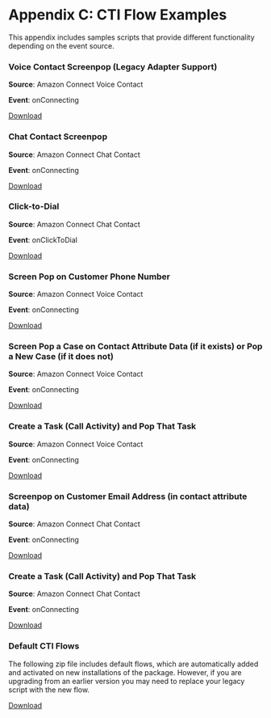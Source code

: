Appendix C: CTI Flow Examples
=============================

This appendix includes samples scripts that provide different
functionality depending on the event source.

### Voice Contact Screenpop (Legacy Adapter Support)

**Source**: Amazon Connect Voice Contact

**Event**: onConnecting

[Download](https://connect-blogs.s3.amazonaws.com/Amazon+Connect+Salesforce+CTI+Adapter/Assets/Sample+Flows/01-legacy.json)

### Chat Contact Screenpop

**Source**: Amazon Connect Chat Contact

**Event**: onConnecting

[Download](https://connect-blogs.s3.amazonaws.com/Amazon+Connect+Salesforce+CTI+Adapter/Assets/Sample+Flows/02-chat-contact-screenpop.json)

### Click-to-Dial 

**Source**: Amazon Connect Chat Contact

**Event**: onClickToDial

[Download](https://connect-blogs.s3.amazonaws.com/Amazon+Connect+Salesforce+CTI+Adapter/Assets/Sample+Flows/03-click-to-dial.json)

### Screen Pop on Customer Phone Number 

**Source**: Amazon Connect Voice Contact

**Event**: onConnecting

[Download](https://connect-blogs.s3.amazonaws.com/Amazon+Connect+Salesforce+CTI+Adapter/Assets/Sample+Flows/06-screenpop-on-customer.json)

### Screen Pop a Case on Contact Attribute Data (if it exists) or Pop a New Case (if it does not) 

**Source**: Amazon Connect Voice Contact

**Event**: onConnecting

[Download](https://connect-blogs.s3.amazonaws.com/Amazon+Connect+Salesforce+CTI+Adapter/Assets/Sample+Flows/07-screenpop-case.json)

### Create a Task (Call Activity) and Pop That Task 

**Source**: Amazon Connect Voice Contact

**Event**: onConnecting

[Download](https://connect-blogs.s3.amazonaws.com/Amazon+Connect+Salesforce+CTI+Adapter/Assets/Sample+Flows/08-create-task.json)

### Screenpop on Customer Email Address (in contact attribute data) 

**Source**: Amazon Connect Chat Contact

**Event**: onConnecting

[Download](https://connect-blogs.s3.amazonaws.com/Amazon+Connect+Salesforce+CTI+Adapter/Assets/Sample+Flows/09-screenpop-cust-email.json)

### Create a Task (Call Activity) and Pop That Task 

**Source**: Amazon Connect Chat Contact

**Event**: onConnecting

[Download](https://connect-blogs.s3.amazonaws.com/Amazon+Connect+Salesforce+CTI+Adapter/Assets/Sample+Flows/08-create-task.json)

### Default CTI Flows

The following zip file includes default flows, which are automatically
added and activated on new installations of the package. However, if you
are upgrading from an earlier version you may need to replace your
legacy script with the new flow.

[Download](https://connect-blogs.s3.amazonaws.com/Amazon+Connect+Salesforce+CTI+Adapter/Assets/DefaultFlows-json.zip)

